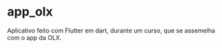 # app_olx

Aplicativo feito com Flutter em dart, durante um curso, que se assemelha com o app da OLX.
